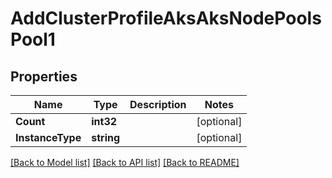 # AddClusterProfileAksAksNodePoolsPool1

## Properties
Name | Type | Description | Notes
------------ | ------------- | ------------- | -------------
**Count** | **int32** |  | [optional] 
**InstanceType** | **string** |  | [optional] 

[[Back to Model list]](../README.md#documentation-for-models) [[Back to API list]](../README.md#documentation-for-api-endpoints) [[Back to README]](../README.md)



